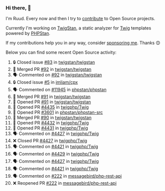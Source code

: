 ### Hi there, 👋

I'm Ruud. Every now and then I try to [contribute](https://github.com/pulls?q=+is%3Apr+author%3Aruudk+archived%3Afalse+is%3Apublic+) to Open Source projects.

Currently I'm working on [TwigStan](https://github.com/twigstan), a static analyzer for [Twig](https://twig.symfony.com/) templates powered by [PHPStan](https://phpstan.org/).

If my contributions help you in any way, consider [sponsoring me](https://github.com/sponsors/ruudk). Thanks 😊

Below you can find some recent Open Source activity:

<!--START_SECTION:activity-->
1. 🔒 Closed issue [#83](https://github.com/twigstan/twigstan/issues/83) in [twigstan/twigstan](https://github.com/twigstan/twigstan)
2. 🎉 Merged PR [#92](https://github.com/twigstan/twigstan/pull/92) in [twigstan/twigstan](https://github.com/twigstan/twigstan)
3. 🗣 Commented on [#92](https://github.com/twigstan/twigstan/pull/92#issuecomment-2454801041) in [twigstan/twigstan](https://github.com/twigstan/twigstan)
4. 🔒 Closed issue [#5](https://github.com/imliam/cpx/issues/5) in [imliam/cpx](https://github.com/imliam/cpx)
5. 🗣 Commented on [#11945](https://github.com/phpstan/phpstan/issues/11945#issuecomment-2454498696) in [phpstan/phpstan](https://github.com/phpstan/phpstan)
6. 🎉 Merged PR [#91](https://github.com/twigstan/twigstan/pull/91) in [twigstan/twigstan](https://github.com/twigstan/twigstan)
7. 💪 Opened PR [#91](https://github.com/twigstan/twigstan/pull/91) in [twigstan/twigstan](https://github.com/twigstan/twigstan)
8. 💪 Opened PR [#4435](https://github.com/twigphp/Twig/pull/4435) in [twigphp/Twig](https://github.com/twigphp/Twig)
9. 💪 Opened PR [#3601](https://github.com/phpstan/phpstan-src/pull/3601) in [phpstan/phpstan-src](https://github.com/phpstan/phpstan-src)
10. 🎉 Merged PR [#90](https://github.com/twigstan/twigstan/pull/90) in [twigstan/twigstan](https://github.com/twigstan/twigstan)
11. 💪 Opened PR [#4432](https://github.com/twigphp/Twig/pull/4432) in [twigphp/Twig](https://github.com/twigphp/Twig)
12. 💪 Opened PR [#4431](https://github.com/twigphp/Twig/pull/4431) in [twigphp/Twig](https://github.com/twigphp/Twig)
13. 🗣 Commented on [#4427](https://github.com/twigphp/Twig/pull/4427#issuecomment-2452950512) in [twigphp/Twig](https://github.com/twigphp/Twig)
14. ❌ Closed PR [#4427](https://github.com/twigphp/Twig/pull/4427) in [twigphp/Twig](https://github.com/twigphp/Twig)
15. 🗣 Commented on [#4421](https://github.com/twigphp/Twig/pull/4421#issuecomment-2452403162) in [twigphp/Twig](https://github.com/twigphp/Twig)
16. 🗣 Commented on [#4429](https://github.com/twigphp/Twig/pull/4429#issuecomment-2452294612) in [twigphp/Twig](https://github.com/twigphp/Twig)
17. 🗣 Commented on [#4427](https://github.com/twigphp/Twig/pull/4427#issuecomment-2452293938) in [twigphp/Twig](https://github.com/twigphp/Twig)
18. 🗣 Commented on [#4421](https://github.com/twigphp/Twig/pull/4421#issuecomment-2452293057) in [twigphp/Twig](https://github.com/twigphp/Twig)
19. 🗣 Commented on [#222](https://github.com/messagebird/php-rest-api/pull/222#issuecomment-2452097556) in [messagebird/php-rest-api](https://github.com/messagebird/php-rest-api)
20. ❌ Reopened PR [#222](https://github.com/messagebird/php-rest-api/pull/222) in [messagebird/php-rest-api](https://github.com/messagebird/php-rest-api)
<!--END_SECTION:activity-->

